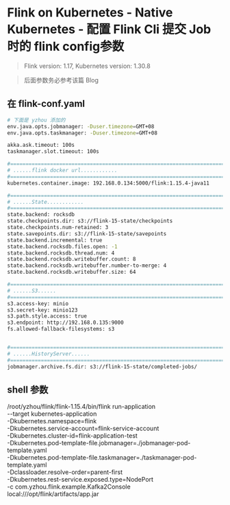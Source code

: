 # Flink on Kubernetes - Native Kubernetes - 配置 Flink Cli 提交 Job 时的 flink config参数

>Flink version: 1.17, Kubernetes version: 1.30.8       

>后面参数务必参考该篇 Blog 

## 在 flink-conf.yaml
```bash
# 下面是 yzhou 添加的
env.java.opts.jobmanager: -Duser.timezone=GMT+08
env.java.opts.taskmanager: -Duser.timezone=GMT+08

akka.ask.timeout: 100s
taskmanager.slot.timeout: 100s

#==============================================================================
# ......flink docker url............
#==============================================================================
kubernetes.container.image: 192.168.0.134:5000/flink:1.15.4-java11

#==============================================================================
# ......State............
#==============================================================================
state.backend: rocksdb
state.checkpoints.dir: s3://flink-15-state/checkpoints
state.checkpoints.num-retained: 3
state.savepoints.dir: s3://flink-15-state/savepoints
state.backend.incremental: true
state.backend.rocksdb.files.open: -1
state.backend.rocksdb.thread.num: 4
state.backend.rocksdb.writebuffer.count: 8
state.backend.rocksdb.writebuffer.number-to-merge: 4
state.backend.rocksdb.writebuffer.size: 64

#==============================================================================
# ......S3......
#==============================================================================
s3.access-key: minio
s3.secret-key: minio123
s3.path.style.access: true
s3.endpoint: http://192.168.0.135:9000
fs.allowed-fallback-filesystems: s3


#==============================================================================
# ......HistoryServer......
#==============================================================================
jobmanager.archive.fs.dir: s3://flink-15-state/completed-jobs/
```

## shell 参数  
/root/yzhou/flink/flink-1.15.4/bin/flink  run-application \
    --target kubernetes-application \
    -Dkubernetes.namespace=flink \
    -Dkubernetes.service-account=flink-service-account \
    -Dkubernetes.cluster-id=flink-application-test \
    -Dkubernetes.pod-template-file.jobmanager=./jobmanager-pod-template.yaml \
    -Dkubernetes.pod-template-file.taskmanager=./taskmanager-pod-template.yaml \
    -Dclassloader.resolve-order=parent-first \
    -Dkubernetes.rest-service.exposed.type=NodePort \
    -c com.yzhou.flink.example.Kafka2Console \
    local:///opt/flink/artifacts/app.jar
 